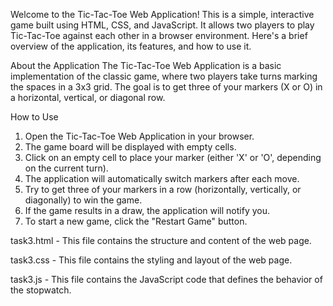 
Welcome to the Tic-Tac-Toe Web Application! This is a simple, interactive game built using HTML, CSS, and JavaScript. It allows two players to play Tic-Tac-Toe against each other in a browser environment. Here's a brief overview of the application, its features, and how to use it.

About the Application
The Tic-Tac-Toe Web Application is a basic implementation of the classic game, where two players take turns marking the spaces in a 3x3 grid. The goal is to get three of your markers (X or O) in a horizontal, vertical, or diagonal row.

How to Use
1. Open the Tic-Tac-Toe Web Application in your browser.
2. The game board will be displayed with empty cells.
3. Click on an empty cell to place your marker (either 'X' or 'O', depending on the current turn).
4. The application will automatically switch markers after each move.
5. Try to get three of your markers in a row (horizontally, vertically, or diagonally) to win the game.
6. If the game results in a draw, the application will notify you.
7. To start a new game, click the "Restart Game" button.


task3.html - This file contains the structure and content of the web page.

task3.css - This file contains the styling and layout of the web page.

task3.js - This file contains the JavaScript code that defines the behavior of the stopwatch.
